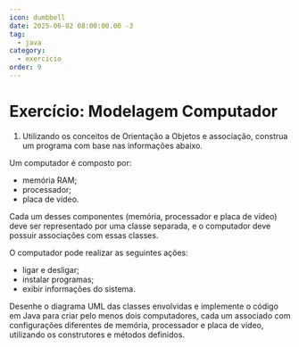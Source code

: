 ```yaml
---
icon: dumbbell
date: 2025-06-02 08:00:00.00 -3
tag:
  - java
category:
  - exercicio
order: 9
---
```


# Exercício: Modelagem Computador


1. Utilizando os conceitos de Orientação a Objetos e associação, construa um programa com base nas informações abaixo.

  Um computador é composto por:
  - memória RAM;
  - processador;
  - placa de vídeo.

  Cada um desses componentes (memória, processador e placa de vídeo) deve ser representado por uma classe separada, e o computador deve possuir associações com essas classes.

  O computador pode realizar as seguintes ações:
  - ligar e desligar;
  - instalar programas;
  - exibir informações do sistema.

  
Desenhe o diagrama UML das classes envolvidas e implemente o código em Java para criar pelo menos dois computadores, cada um associado com configurações diferentes de memória, processador e placa de vídeo, utilizando os construtores e métodos definidos.

